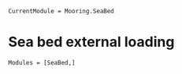 ```@meta
CurrentModule = Mooring.SeaBed
```

# Sea bed external loading

```@autodocs
Modules = [SeaBed,]
```